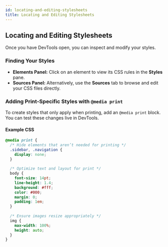 ```yaml
---
id: locating-and-editing-stylesheets
title: Locating and Editing Stylesheets
---
```


## Locating and Editing Stylesheets

Once you have DevTools open, you can inspect and modify your styles.

### Finding Your Styles

- **Elements Panel:** Click on an element to view its CSS rules in the **Styles** pane.
- **Sources Panel:** Alternatively, use the **Sources** tab to browse and edit your CSS files directly.

### Adding Print-Specific Styles with `@media print`

To create styles that only apply when printing, add an `@media print` block. You can test these changes live in DevTools.

#### Example CSS

```css
@media print {
  /* Hide elements that aren’t needed for printing */
  .sidebar, .navigation {
    display: none;
  }
  
  /* Optimize text and layout for print */
  body {
    font-size: 14pt;
    line-height: 1.4;
    background: #fff;
    color: #000;
    margin: 0;
    padding: 1em;
  }
  
  /* Ensure images resize appropriately */
  img {
    max-width: 100%;
    height: auto;
  }
}
